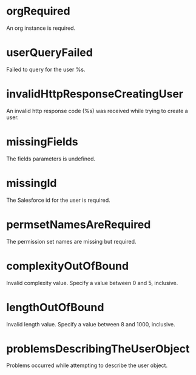 # orgRequired

An org instance is required.

# userQueryFailed

Failed to query for the user %s.

# invalidHttpResponseCreatingUser

An invalid http response code (%s) was received while trying to create a user.

# missingFields

The fields parameters is undefined.

# missingId

The Salesforce id for the user is required.

# permsetNamesAreRequired

The permission set names are missing but required.

# complexityOutOfBound

Invalid complexity value. Specify a value between 0 and 5, inclusive.

# lengthOutOfBound

Invalid length value. Specify a value between 8 and 1000, inclusive.

# problemsDescribingTheUserObject

Problems occurred while attempting to describe the user object.
